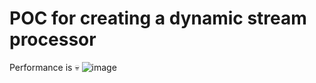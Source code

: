 # POC for creating a dynamic stream processor
Performance is 💀
![image](https://github.com/yusufpapurcu/stream-mapper/assets/41443083/59485095-23ce-4be5-9bf3-582762282c70)
